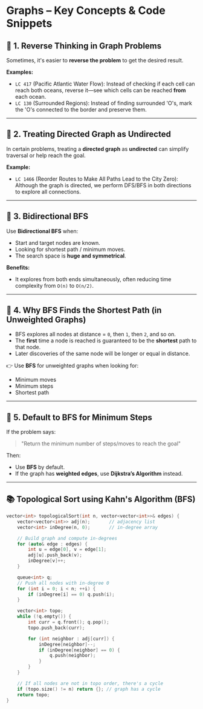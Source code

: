 # Graphs – Key Concepts & Code Snippets

## 🔁 1. Reverse Thinking in Graph Problems
Sometimes, it's easier to **reverse the problem** to get the desired result.

**Examples:**
- `LC 417` (Pacific Atlantic Water Flow): Instead of checking if each cell can reach both oceans, reverse it—see which cells can be reached **from** each ocean.
- `LC 130` (Surrounded Regions): Instead of finding surrounded 'O's, mark the 'O's connected to the border and preserve them.

---

## 🔁 2. Treating Directed Graph as Undirected
In certain problems, treating a **directed graph** as **undirected** can simplify traversal or help reach the goal.

**Example:**
- `LC 1466` (Reorder Routes to Make All Paths Lead to the City Zero): Although the graph is directed, we perform DFS/BFS in both directions to explore all connections.

---

## 🔁 3. Bidirectional BFS
Use **Bidirectional BFS** when:
- Start and target nodes are known.
- Looking for shortest path / minimum moves.
- The search space is **huge and symmetrical**.

**Benefits:**
- It explores from both ends simultaneously, often reducing time complexity from `O(n)` to `O(n/2)`.

---

## 🔁 4. Why BFS Finds the Shortest Path (in Unweighted Graphs)
- BFS explores all nodes at distance = `0`, then `1`, then `2`, and so on.
- The **first** time a node is reached is guaranteed to be the **shortest** path to that node.
- Later discoveries of the same node will be longer or equal in distance.

👉 Use **BFS** for unweighted graphs when looking for:
- Minimum moves
- Minimum steps
- Shortest path

---

## 🔁 5. Default to BFS for Minimum Steps
If the problem says:

> "Return the minimum number of steps/moves to reach the goal"

Then:
- Use **BFS** by default.
- If the graph has **weighted edges**, use **Dijkstra’s Algorithm** instead.

---

## 📚 Topological Sort using Kahn's Algorithm (BFS)

```cpp
vector<int> topologicalSort(int n, vector<vector<int>>& edges) {
    vector<vector<int>> adj(n);       // adjacency list
    vector<int> inDegree(n, 0);       // in-degree array

    // Build graph and compute in-degrees
    for (auto& edge : edges) {
        int u = edge[0], v = edge[1];
        adj[u].push_back(v);
        inDegree[v]++;
    }

    queue<int> q;
    // Push all nodes with in-degree 0
    for (int i = 0; i < n; ++i) {
        if (inDegree[i] == 0) q.push(i);
    }

    vector<int> topo;
    while (!q.empty()) {
        int curr = q.front(); q.pop();
        topo.push_back(curr);

        for (int neighbor : adj[curr]) {
            inDegree[neighbor]--;
            if (inDegree[neighbor] == 0) {
                q.push(neighbor);
            }
        }
    }

    // If all nodes are not in topo order, there's a cycle
    if (topo.size() != n) return {}; // graph has a cycle
    return topo;
}
